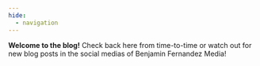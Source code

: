 ```yaml
---
hide:
  - navigation
---
```


**Welcome to the blog!** Check back here from time-to-time or watch out for new blog posts in the social medias of Benjamin Fernandez Media!